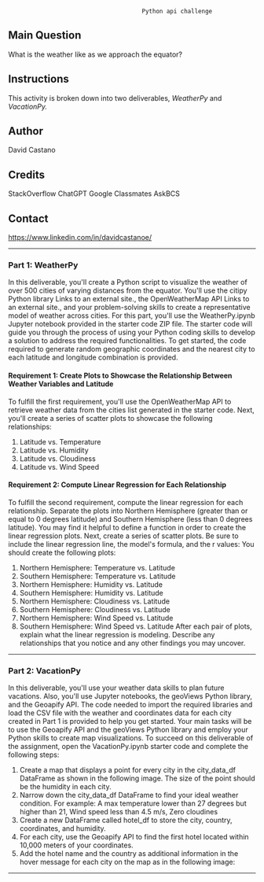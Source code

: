                                           Python api challenge 

## Main Question 
What is the weather like as we approach the equator?

## Instructions  
This activity is broken down into two deliverables, *WeatherPy* and *VacationPy.*

## Author
David Castano

## Credits
StackOverflow
ChatGPT
Google
Classmates
AskBCS 

## Contact 
https://www.linkedin.com/in/davidcastanoe/

-----------------------------------------------------------------------------------------------------------------------------------------------------------------------------------------------------------------
### Part 1: WeatherPy
In this deliverable, you'll create a Python script to visualize the weather of over 500 cities of varying distances from the equator. You'll use the citipy Python library Links to an external site., the OpenWeatherMap API Links to an external site., and your problem-solving skills to create a representative model of weather across cities.
For this part, you'll use the WeatherPy.ipynb Jupyter notebook provided in the starter code ZIP file. The starter code will guide you through the process of using your Python coding skills to develop a solution to address the required functionalities.
To get started, the code required to generate random geographic coordinates and the nearest city to each latitude and longitude combination is provided.

#### Requirement 1: Create Plots to Showcase the Relationship Between Weather Variables and Latitude
To fulfill the first requirement, you'll use the OpenWeatherMap API to retrieve weather data from the cities list generated in the starter code. Next, you'll create a series of scatter plots to showcase the following relationships:

  1. Latitude vs. Temperature
  2. Latitude vs. Humidity
  3. Latitude vs. Cloudiness
  4. Latitude vs. Wind Speed

#### Requirement 2: Compute Linear Regression for Each Relationship
To fulfill the second requirement, compute the linear regression for each relationship. Separate the plots into Northern Hemisphere (greater than or equal to 0 degrees latitude) and Southern Hemisphere (less than 0 degrees latitude). You may find it helpful to define a function in order to create the linear regression plots.
Next, create a series of scatter plots. Be sure to include the linear regression line, the model's formula, and the r values:
  You should create the following plots:
  
  1. Northern Hemisphere: Temperature vs. Latitude
  2. Southern Hemisphere: Temperature vs. Latitude
  3. Northern Hemisphere: Humidity vs. Latitude
  4. Southern Hemisphere: Humidity vs. Latitude
  5. Northern Hemisphere: Cloudiness vs. Latitude
  6. Southern Hemisphere: Cloudiness vs. Latitude
  7. Northern Hemisphere: Wind Speed vs. Latitude
  8. Southern Hemisphere: Wind Speed vs. Latitude
After each pair of plots, explain what the linear regression is modeling. Describe any relationships that you notice and any other findings you may uncover.

-----------------------------------------------------------------------------------------------------------------------------------------------------------------------------------------------------------------
### Part 2: VacationPy

In this deliverable, you'll use your weather data skills to plan future vacations. Also, you'll use Jupyter notebooks, the geoViews Python library, and the Geoapify API.
The code needed to import the required libraries and load the CSV file with the weather and coordinates data for each city created in Part 1 is provided to help you get started.
Your main tasks will be to use the Geoapify API and the geoViews Python library and employ your Python skills to create map visualizations.
To succeed on this deliverable of the assignment, open the VacationPy.ipynb starter code and complete the following steps:

  1. Create a map that displays a point for every city in the city_data_df DataFrame as shown in the following image. The size of the point should be the humidity in each city.
  2. Narrow down the city_data_df DataFrame to find your ideal weather condition. For example: A max temperature lower than 27 degrees but higher than 21, Wind speed less than 4.5 m/s, Zero cloudines
  3. Create a new DataFrame called hotel_df to store the city, country, coordinates, and humidity.
  4. For each city, use the Geoapify API to find the first hotel located within 10,000 meters of your coordinates.
  5. Add the hotel name and the country as additional information in the hover message for each city on the map as in the following image:
-----------------------------------------------------------------------------------------------------------------------------------------------------------------------------------------------------------------





























